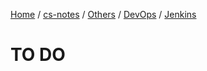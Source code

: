 [Home](https://mengxianbin.github.io) /
[cs-notes](https://mengxianbin.github.io/cs-notes/site) /
[Others](https://mengxianbin.github.io/cs-notes/site/Others) /
[DevOps](https://mengxianbin.github.io/cs-notes/site/Others/DevOps) /
[Jenkins](https://mengxianbin.github.io/cs-notes/site/Others/DevOps/Jenkins)

# TO DO
